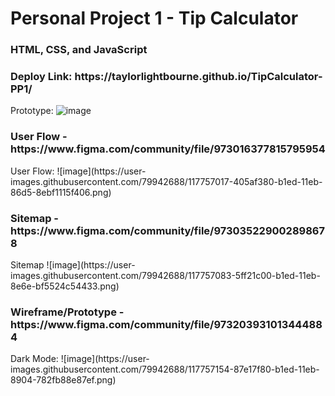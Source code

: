 # Personal Project 1 - Tip Calculator

<h3>HTML, CSS, and JavaScript</h3>
<h3>Deploy Link: https://taylorlightbourne.github.io/TipCalculator-PP1/</h3>

Prototype:
![image](https://user-images.githubusercontent.com/79942688/117756659-924f4980-b1ec-11eb-9b5d-b2b928ce43cf.png)

<h3>User Flow - https://www.figma.com/community/file/973016377815795954</h3>
User Flow:
![image](https://user-images.githubusercontent.com/79942688/117757017-405af380-b1ed-11eb-86d5-8ebf1115f406.png)

<h3>Sitemap - https://www.figma.com/community/file/973035229002898678</h3>
Sitemap
![image](https://user-images.githubusercontent.com/79942688/117757083-5ff21c00-b1ed-11eb-8e6e-bf5524c54433.png)

<h3>Wireframe/Prototype - https://www.figma.com/community/file/973203931013444884</h3>
Dark Mode:
![image](https://user-images.githubusercontent.com/79942688/117757154-87e17f80-b1ed-11eb-8904-782fb88e87ef.png)

